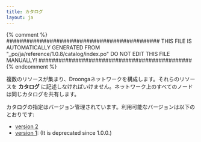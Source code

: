 ```yaml
---
title: カタログ
layout: ja
---
```


{% comment %}
##############################################
  THIS FILE IS AUTOMATICALLY GENERATED FROM
  "_po/ja/reference/1.0.8/catalog/index.po"
  DO NOT EDIT THIS FILE MANUALLY!
##############################################
{% endcomment %}


複数のリソースが集まり、Droongaネットワークを構成します。それらのリソースを **カタログ** に記述しなければいけません。ネットワーク上のすべてのノードは同じカタログを共有します。

カタログの指定はバージョン管理されています。利用可能なバージョンは以下のとおりです:

 * [version 2](version2/)
 * [version 1](version1/): (It is deprecated since 1.0.0.)
